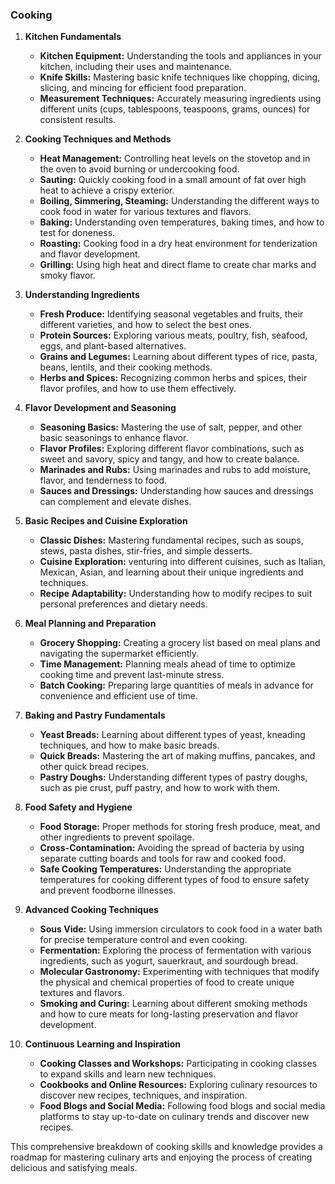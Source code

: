 ### Cooking

1. **Kitchen Fundamentals**
    - **Kitchen Equipment:** Understanding the tools and appliances in your kitchen, including their uses and maintenance.
    - **Knife Skills:** Mastering basic knife techniques like chopping, dicing, slicing, and mincing for efficient food preparation.
    - **Measurement Techniques:** Accurately measuring ingredients using different units (cups, tablespoons, teaspoons, grams, ounces) for consistent results.

2. **Cooking Techniques and Methods**
    - **Heat Management:** Controlling heat levels on the stovetop and in the oven to avoid burning or undercooking food.
    - **Sauting:** Quickly cooking food in a small amount of fat over high heat to achieve a crispy exterior.
    - **Boiling, Simmering, Steaming:** Understanding the different ways to cook food in water for various textures and flavors.
    - **Baking:** Understanding oven temperatures, baking times, and how to test for doneness.
    - **Roasting:** Cooking food in a dry heat environment for tenderization and flavor development.
    - **Grilling:** Using high heat and direct flame to create char marks and smoky flavor.

3. **Understanding Ingredients**
    - **Fresh Produce:** Identifying seasonal vegetables and fruits, their different varieties, and how to select the best ones.
    - **Protein Sources:** Exploring various meats, poultry, fish, seafood, eggs, and plant-based alternatives.
    - **Grains and Legumes:** Learning about different types of rice, pasta, beans, lentils, and their cooking methods.
    - **Herbs and Spices:** Recognizing common herbs and spices, their flavor profiles, and how to use them effectively.

4. **Flavor Development and Seasoning**
    - **Seasoning Basics:** Mastering the use of salt, pepper, and other basic seasonings to enhance flavor.
    - **Flavor Profiles:** Exploring different flavor combinations, such as sweet and savory, spicy and tangy, and how to create balance.
    - **Marinades and Rubs:** Using marinades and rubs to add moisture, flavor, and tenderness to food.
    - **Sauces and Dressings:** Understanding how sauces and dressings can complement and elevate dishes.

5. **Basic Recipes and Cuisine Exploration**
    - **Classic Dishes:** Mastering fundamental recipes, such as soups, stews, pasta dishes, stir-fries, and simple desserts.
    - **Cuisine Exploration:** venturing into different cuisines, such as Italian, Mexican, Asian, and learning about their unique ingredients and techniques.
    - **Recipe Adaptability:** Understanding how to modify recipes to suit personal preferences and dietary needs.

6. **Meal Planning and Preparation**
    - **Grocery Shopping:** Creating a grocery list based on meal plans and navigating the supermarket efficiently.
    - **Time Management:** Planning meals ahead of time to optimize cooking time and prevent last-minute stress.
    - **Batch Cooking:** Preparing large quantities of meals in advance for convenience and efficient use of time.

7. **Baking and Pastry Fundamentals**
    - **Yeast Breads:** Learning about different types of yeast, kneading techniques, and how to make basic breads.
    - **Quick Breads:** Mastering the art of making muffins, pancakes, and other quick bread recipes.
    - **Pastry Doughs:** Understanding different types of pastry doughs, such as pie crust, puff pastry, and how to work with them.

8. **Food Safety and Hygiene**
    - **Food Storage:** Proper methods for storing fresh produce, meat, and other ingredients to prevent spoilage.
    - **Cross-Contamination:** Avoiding the spread of bacteria by using separate cutting boards and tools for raw and cooked food.
    - **Safe Cooking Temperatures:** Understanding the appropriate temperatures for cooking different types of food to ensure safety and prevent foodborne illnesses.

9. **Advanced Cooking Techniques**
    - **Sous Vide:** Using immersion circulators to cook food in a water bath for precise temperature control and even cooking.
    - **Fermentation:** Exploring the process of fermentation with various ingredients, such as yogurt, sauerkraut, and sourdough bread.
    - **Molecular Gastronomy:** Experimenting with techniques that modify the physical and chemical properties of food to create unique textures and flavors.
    - **Smoking and Curing:** Learning about different smoking methods and how to cure meats for long-lasting preservation and flavor development. 

10. **Continuous Learning and Inspiration**
    - **Cooking Classes and Workshops:** Participating in cooking classes to expand skills and learn new techniques.
    - **Cookbooks and Online Resources:** Exploring culinary resources to discover new recipes, techniques, and inspiration.
    - **Food Blogs and Social Media:** Following food blogs and social media platforms to stay up-to-date on culinary trends and discover new recipes.

This comprehensive breakdown of cooking skills and knowledge provides a roadmap for mastering culinary arts and enjoying the process of creating delicious and satisfying meals. 
